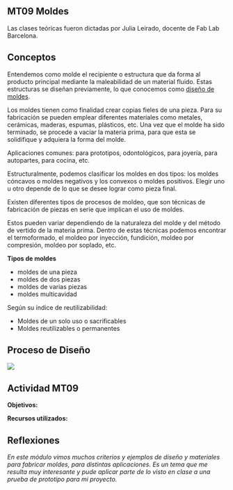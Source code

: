 ## MT09 Moldes 

Las clases teóricas fueron dictadas por Julia Leirado, docente de Fab Lab Barcelona.


## Conceptos 

Entendemos como molde el recipiente o estructura que da forma al producto principal mediante la maleabilidad de un material fluido. Estas estructuras se diseñan previamente, lo que conocemos como [diseño de moldes](https://formlabs.com/latam/blog/como-hacer-un-molde/).

Los moldes tienen como finalidad crear copias fieles de una pieza. Para su fabricación se pueden emplear diferentes materiales como metales, cerámicas, maderas, espumas, plásticos, etc.  Una vez que el molde ha sido terminado, se procede a vaciar la materia prima, para que esta se solidifique y adquiera la forma del molde.   

Aplicaciones comunes: para prototipos, odontológicos, para joyería, para autopartes, para cocina, etc.

Estructuralmente, podemos clasificar los moldes en dos tipos: los moldes cóncavos o moldes negativos y los convexos o moldes positivos. Elegir uno u otro depende de lo que se desee lograr como pieza final. 

Existen diferentes tipos de procesos de moldeo, que son técnicas de fabricación de piezas en serie que implican el uso de moldes. 

Estos pueden variar dependiendo de la naturaleza del molde y del método de vertido de la materia prima. Dentro de estas técnicas podemos encontrar el termoformado, el moldeo por inyección, fundición, moldeo por compresión, moldeo por soplado, etc.  


**Tipos de moldes**

- moldes de una pieza
- moldes de dos piezas 
- moldes de varias piezas
- moldes multicavidad 

Según su índice de reutilizabilidad:

- Moldes de un solo uso o sacrificables
- Moldes reutilizables o permanentes


## Proceso de Diseño

![](../images/MT09/diseño.jpg)





## Actividad MT09

**Objetivos:**



**Recursos utilizados:**








## Reflexiones

*En este módulo vimos muchos criterios y ejemplos de diseño y materiales para fabricar moldes, para distintas aplicaciones. Es un tema que me resulta muy interesante y pude aplicar parte de lo visto en clase a una prueba de prototipo para mi proyecto.*
